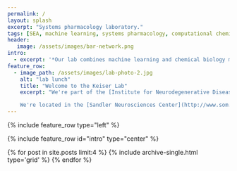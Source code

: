 ```yaml
---
permalink: /
layout: splash
excerpt: "Systems pharmacology laboratory."
tags: [SEA, machine learning, systems pharmacology, computational chemical biology]
header:
   image: /assets/images/bar-network.png
intro: 
  - excerpt: '*Our lab combines machine learning and chemical biology methods to investigate how small molecules perturb protein networks to achieve therapeutic effects.*'
feature_row:
  - image_path: /assets/images/lab-photo-2.jpg
    alt: "lab lunch"
    title: "Welcome to the Keiser Lab"
    excerpt: "We're part of the [Institute for Neurodegenerative Diseases](http://ind.ucsf.edu), the [Institute for Computational Health Sciences](http://ichs.ucsf.edu), the [Department of Pharmaceutical Chemistry](http://pharmchem.ucsf.edu), and the [Department of Bioengineering and Therapeutic Sciences](http://bts.ucsf.edu/).

    We're located in the [Sandler Neurosciences Center](http://www.som.com/projects/university_of_california_san_francisco_sandler_neurosciences_center) at UCSF Mission Bay."
---
```


{% include feature_row type="left" %}

{% include feature_row id="intro" type="center" %}

<div class="entries-{{ page.entries_layout | default: 'grid' }}">
  {% for post in site.posts limit:4 %} 
    {% include archive-single.html type='grid' %}
  {% endfor %}
</div>